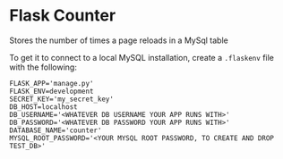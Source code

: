# Flask Counter

Stores the number of times a page reloads in a MySql table


To get it to connect to a local MySQL installation, 
create a `.flaskenv` file with the following:
```
FLASK_APP='manage.py'
FLASK_ENV=development
SECRET_KEY='my_secret_key'
DB_HOST=localhost
DB_USERNAME='<WHATEVER DB USERNAME YOUR APP RUNS WITH>'
DB_PASSWORD='<WHATEVER DB PASSWORD YOUR APP RUNS WITH>'
DATABASE_NAME='counter'
MYSQL_ROOT_PASSWORD='<YOUR MYSQL ROOT PASSWORD, TO CREATE AND DROP TEST_DB>'

```
 
